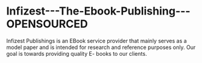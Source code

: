 # Infizest---The-Ebook-Publishing---OPENSOURCED
Infizest Publishings is an EBook service provider that mainly serves as a model paper and is intended for research and reference purposes only. Our goal is towards providing quality E- books to our clients.  

